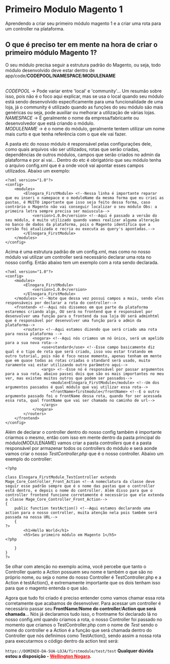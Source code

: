 <h1>Primeiro Modulo Magento 1</h1>
Aprendendo a criar seu primeiro módulo magento 1 e a criar uma rota para um controller na plataforma. <br>


<h2>O que é preciso ter em mente na hora de criar o primeiro módulo Magento 1?</h2>
O seu módulo precisa seguir a estrutura padrão do Magento, ou seja, todo módulo desenvolvido deve estar dentro de app/code/<strong>CODEPOOL</strong>/<strong>NAMESPACE</strong>/<strong>MODULENAME</strong></br></br>

_CODEPOOL_ -> Pode variar entre 'local' e 'community'... Um resumão sobre isso, pois não é o foco aqui explicar, mas se usa o local quando seu módulo está sendo desenvolvido especificamente para uma funcionalidade de uma loja, já o community é utilizado quando as funções do seu módulo são mais genéricas ou seja, pode auxiliar ou melhorar a utilização de várias lojas.</br>
_NAMESPACE_ -> É geralmente o nome da empresa/fabricante ou desenvolvedor que está criando o módulo.</br>
_MODULENAME_ -> é o nome do módulo, geralmente tentem utilizar um nome mais curto e que tenha referência com o que ele vai fazer.</br>

A pasta etc do nosso módulo é responsável pelas configurações dele, como quais arquivos vão ser utilizados, rotas que serão criadas, dependências de outros módulos, campos que serão criados no admin da plataforma e por ai vai... Dentro do etc é obrigatório que seu módulo tenha o arquivo config.xml que é a onde você vai apontar esses campos utilizados. Abaixo um exemplo:

```
<?xml version="1.0"?>
<config>
    <modules>
        <Elnogara_FirstModule> <!--Nessa linha é importante reparar que eu inseri o namepace e o moduleName da mesma forma que eu criei as pastas, é MUITO importante que isso seja feito dessa forma, caso contrário o Magento não vai conseguir localizar o seu módulo Obs: a primeira letra sempre precisa ser maiuscula-->
            <version>1.0.0</version> <!--Aqui é passado a versão do seu módulo, é muito utilizado quando vamos realizar alguma alteração no banco de dados da plataforma, pois o Magento identifica que a versão foi atualizada e recria ou executa as query's apontadas.-->
        </Elnogara_FirstModule>
    </modules>
</config>
```

Acima é uma estrutura padrão de um config.xml, mas como no nosso módulo vai utilizar um controller será necessário declarar uma rota no nosso config. Então abaixo tem um exemplo com a rota sendo declarada.

```
<?xml version="1.0"?>
<config>
    <modules>
        <Elnogara_FirstModule>
            <version>1.0.0</version>
        </Elnogara_FirstModule>
    </modules> <!--Note que dessa vez possui campos a mais, sendo eles responsáveis por declarar a rota do controller-->
    <frontend> <!--Aqui nós dissemos em que parte da plataforma estaremos criando algo, OU será no frontend que é responsável por desenvolver uma função para o frontend da sua loja OU será adminhtml que é responsável por desenvolver uma função para o admin da plataforma-->
        <routers> <!--Aqui estamos dizendo que será criado uma rota para nossa plataforma -->
            <nogara> <!--Aqui nós criamos um nó único, será um apelido para a sua nova rota-->
                <use>standard</use> <!--Esse campo basicamente diz qual é o tipo de rota que será criado, isso vou estar tratando em outro tutorial, pois não é foco nesse momento, apenas tenham em mente que em quase todas as rotas criadas o standard será usado, muito raramente vai estar utilizando outro parâmetro aqui-->
                <args> <!--Esse nó é responsável por passar argumentos para a sua rota, abaixo passei dois que são os mais importantes no meu ver, mas existem muitos outros que podem ser passados-->
                    <module>Elnogara_FirstModule</module> <!--Um dos argumentos passados é qual módulo que vai utilizar essa rota-->
                    <frontName>firstmodule</frontName> <!--E o outro argumento passado foi o frontName dessa rota, quando for ser acessada essa rota, qual frontName que vai ser chamado no caminho de url-->
                </args>
            </nogara>
        </routers>
    </frontend>
</config>
```

Além de declarar o controller dentro do nosso config também é importante criarmos o mesmo, então com isso em mente dentro da pasta principal do módulo(MODULENAME) vamos criar a pasta _controllers_ que é a pasta responsável por armazenar todos os controllers do módulo e será aonde vamos criar o nosso _TestController.php_ que é o nosso controller. Abaixo um exemplo do controller:

```
<?php

class Elnogara_FirstModule_TestController extends Mage_Core_Controller_Front_Action <!--A nomeclatura da classe deve seguir esse padrão sempre que é o nome das pastas que o controller está dentro, e depois o nome do controller. Além disso para que o controller frontend funcione corretamente é necessário que ele extenda a classe Mage_Core_Controller_Front_Action-->
{
    public function testAction() <!--Aqui estamos declarando uma action para o nosso controller, muita atenção nela pois também será passada na nossa URL-->
    {
?>
        <h1>Hello World</h1>
        <h5>Seu primeiro módulo em Magento 1</h5>
<?php

    }
}
?>
```

Se olhar com atenção no exemplo acima, você percebe que tanto o Controller quanto a Action possuem seu nome e também o que são no próprio nome, ou seja o nome do nosso Controller é TestController.php e a Action é testAction(), é extremamente importante que os dois tenham isso para que o magento entenda o que são.

Agora que tudo foi criado é preciso entender como vamos chamar essa rota corretamente que acabamos de desenvolver. Para acessar um controller é necessário passar seu <strong>FrontName</strong>/<strong>Nome do controller</strong>/<strong>Action que será chamada</strong>... Nós já declaramos tudo isso, o frontname foi declarado lá no nosso config.xml quando criamos a rota, o nosso Controller foi passado no momento que criamos o TestController.php com o nome de _Test_ sendo o nome do controller e a Action é a função que será chamada dentro do Controller que nós definimos como TestAction(), sendo assim a nossa rota para executarmos o código dentro da action test será:

`
https://DOMINIO-DA-SUA-LOJA/firstmodule/test/test
`
<strong>Qualquer dúvida estou a disposição - <a href="https://wellingtonnogara.com/" style="color: red;">Wellington Nogara</a>.</strong>
